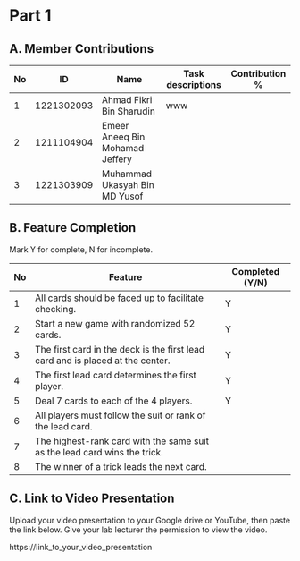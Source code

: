 # Part 1

## A. Member Contributions

No | ID         | Name | Task descriptions          | Contribution %
-- | ---------- | ---- | -------------------------- | -------------- |
1  | 1221302093 | Ahmad Fikri Bin Sharudin          |       www         |
2  | 1211104904 | Emeer Aneeq Bin Mohamad Jeffery   |                |
3  | 1221303909 | Muhammad Ukasyah Bin MD Yusof     |                |



## B. Feature Completion

Mark Y for complete, N for incomplete.

No | Feature                                                                         | Completed (Y/N)
-- | ------------------------------------------------------------------------------- | ---------------
1  | All cards should be faced up to facilitate checking.                            |        Y
2  | Start a new game with randomized 52 cards.                                      |        Y
3  | The first card in the deck is the first lead card and is placed at the center.  |        Y
4  | The first lead card determines the first player.                                |        Y
5  | Deal 7 cards to each of the 4 players.                                          |        Y
6  | All players must follow the suit or rank of the lead card.                      |
7  | The highest-rank card with the same suit as the lead card wins the trick.       |
8  | The winner of a trick leads the next card.                                      |


## C. Link to Video Presentation

Upload your video presentation to your Google drive or YouTube, then paste the link below. Give your lab lecturer the permission to view the video.

https://link_to_your_video_presentation

